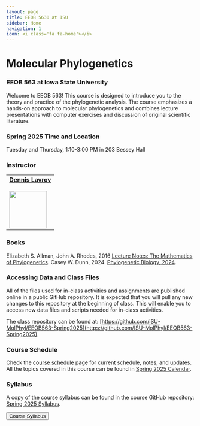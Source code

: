 ```yaml
---
layout: page
title: EEOB 5630 at ISU
sidebar: Home
navigation: 1
icon: <i class='fa fa-home'></i>
---
```


# Molecular Phylogenetics

### EEOB 563 at Iowa State University

Welcome to EEOB 563! This course is designed to introduce you to the theory and practice of
the phylogenetic analysis. The course emphasizes a hands-on approach to molecular phylogenetics
and combines lecture presentations with computer exercises and discussion of original scientific literature.

### Spring 2025 Time and Location

Tuesday and Thursday, 1:10-3:00 PM in 203 Bessey Hall
<!-- Tuesday and Thursday, 9:00-10:50 AM VIRTUAL <a href="https://canvas.iastate.edu/courses/80773/pages/zoom-sessions"><i class="fas fa-video"></i></a><br>All Zoom links will be posted on <a href="https://canvas.iastate.edu/courses/80773/pages/zoom-sessions">Canvas</a> -->

### Instructor

<table>
  <tbody>
    <tr>
      <td><a href="https://lavrovlab.github.io/"><b>Dennis Lavrov</b></a><br /><a href="mailto:dlavrov@iastate.edu"><i class="fa fa-envelope"></i></a> <a href="https://github.com/dlavrov"><i class="fa fa-github-square"></i></a> <a href="https://bsky.app/profile/dlavrov.bsky.social"><i class="fa-brands fa-bluesky"></i></a><br><a href="https://lavrovlab.github.io/"><img src="https://avatars2.githubusercontent.com/u/6353241" height="100" width="100"/></a></td>
    </tr>
  </tbody>
</table>

### Books

Elizabeth S. Allman, John A. Rhodes, 2016 [Lecture Notes: The Mathematics of Phylogenetics](https://jarhodesuaf.github.io/PhyloBook.pdf).
Casey W. Dunn, 2024. [Phylogenetic Biology, 2024](https://dunnlab.org/phylogenetic_biology/index.html).
<!-- For your convenience, I compiled a list of mathematical symbols used in the textbook. -->

### Accessing Data and Class Files

All of the files used for in-class activities and assignments are published online in a public GitHub repository.
It is expected that you will pull any new changes to this repository at the beginning of class.
This will enable you to access new data files and scripts needed for in-class activities.

The class repository can be found at: [https://github.com/ISU-MolPhyl/EEOB563-Spring2025](https://github.com/ISU-MolPhyl/EEOB563-Spring2025).

### Course Schedule

Check the [course schedule](https://isu-molphyl.github.io/EEOB563/schedule.html) page for current schedule, notes, and updates.  
All the topics covered in this course can be found in [Spring 2025 Calendar](https://docs.google.com/spreadsheets/d/1okuP20eZHE3TKdtxlqVbEp3xEcYB6wGZh_O1muiiXb0/edit?usp=sharing).

### Syllabus

A copy of the course syllabus can be found in the course GitHub repository: [Spring 2025 Syllabus](https://isu-molphyl.github.io/EEOB563-Spring2025/syllabus.pdf).

<a href="https://isu-molphyl.github.io/EEOB563-Spring2025/syllabus.pdf"><button type="button" class="btn btn-primary">Course Syllabus</button></a>

